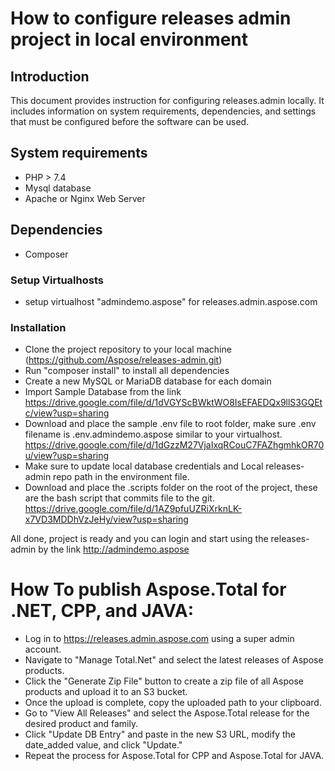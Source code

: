 
# How to configure releases admin project in local environment

## Introduction

This document provides instruction for configuring releases.admin locally. It includes information on system requirements, dependencies, and settings that must be configured before the software can be used.

## System requirements
- PHP > 7.4
- Mysql database
- Apache or Nginx Web Server

## Dependencies
- Composer

### Setup Virtualhosts
- setup virtualhost "admindemo.aspose" for releases.admin.aspose.com

### Installation
- Clone the project repository to your local machine (https://github.com/Aspose/releases-admin.git)
- Run "composer install" to install all dependencies
- Create a new MySQL or MariaDB database for each domain
- Import Sample Database from the link https://drive.google.com/file/d/1dVGYScBWktWO8IsEFAEDQx9llS3GQEtc/view?usp=sharing
- Download and place the sample .env file to root folder, make sure .env filename is .env.admindemo.aspose similar to your virtualhost. https://drive.google.com/file/d/1dGzzM27VjaIxqRCouC7FAZhgmhkOR70u/view?usp=sharing
- Make sure to update local database credentials and Local releases-admin repo path in the environment file.
- Download and place the .scripts folder on the root of the project, these are the bash script that commits file to the git. https://drive.google.com/file/d/1AZ9pfuUZRiXrknLK-x7VD3MDDhVzJeHy/view?usp=sharing

All done, project is ready and you can login and start using the releases-admin by the link http://admindemo.aspose

# How To publish Aspose.Total for .NET, CPP, and JAVA:

- Log in to https://releases.admin.aspose.com using a super admin account.
- Navigate to "Manage Total.Net" and select the latest releases of Aspose products.
- Click the "Generate Zip File" button to create a zip file of all Aspose products and upload it to an S3 bucket.
- Once the upload is complete, copy the uploaded path to your clipboard.
- Go to "View All Releases" and select the Aspose.Total release for the desired product and family.
- Click "Update DB Entry" and paste in the new S3 URL, modify the date_added value, and click "Update."
- Repeat the process for Aspose.Total for CPP and Aspose.Total for JAVA.
